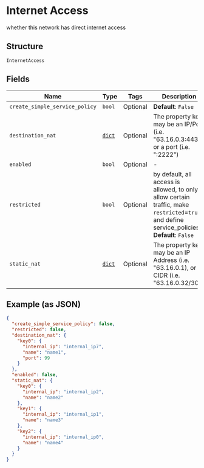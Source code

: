 
# Internet Access

whether this network has direct internet access

## Structure

`InternetAccess`

## Fields

| Name | Type | Tags | Description |
|  --- | --- | --- | --- |
| `create_simple_service_policy` | `bool` | Optional | **Default**: `False` |
| `destination_nat` | [`dict`](../../doc/models/destination-nat.md) | Optional | The property key may be an IP/Port (i.e. "63.16.0.3:443"), or a port (i.e. ":2222") |
| `enabled` | `bool` | Optional | - |
| `restricted` | `bool` | Optional | by default, all access is allowed, to only allow certain traffic, make `restricted`=`true` and define service_policies<br>**Default**: `False` |
| `static_nat` | [`dict`](../../doc/models/static-nat.md) | Optional | The property key may be an IP Address (i.e. "63.16.0.1), or a CIDR (i.e. "63.16.0.32/30") |

## Example (as JSON)

```json
{
  "create_simple_service_policy": false,
  "restricted": false,
  "destination_nat": {
    "key0": {
      "internal_ip": "internal_ip7",
      "name": "name1",
      "port": 99
    }
  },
  "enabled": false,
  "static_nat": {
    "key0": {
      "internal_ip": "internal_ip2",
      "name": "name2"
    },
    "key1": {
      "internal_ip": "internal_ip1",
      "name": "name3"
    },
    "key2": {
      "internal_ip": "internal_ip0",
      "name": "name4"
    }
  }
}
```

